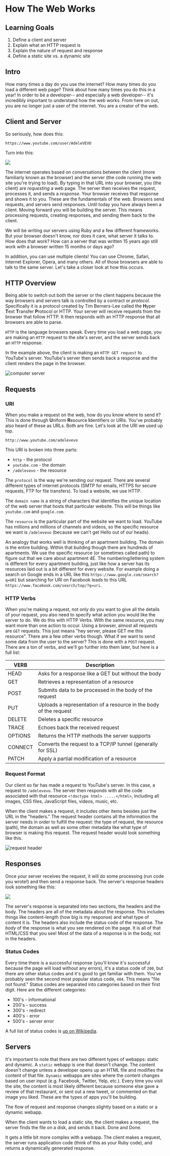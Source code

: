 # How The Web Works

## Learning Goals

1. Define a client and server
2. Explain what an HTTP request is
3. Explain the nature of request and response
4. Define a static site vs. a dynamic site

## Intro

How many times a day do you use the internet? How many times do you load a
different web page? Think about how many times you do this in a year! In order
to be a developer-- and especially a web developer-- it's incredibly important
to understand how the web works. From here on out, you are no longer just a user
of the internet. You are a creator of the web.

## Client and Server

So seriously, how does this:

```text
https://www.youtube.com/user/AdeleVEVO
```

Turn into this:

![](https://s3.amazonaws.com/learn-verified/request-intro.png)

The internet operates based on conversations between the client (more familiarly
known as the browser) and the server (the code running the web site you're
trying to load). By typing in that URL into your browser, you (the client) are
*requesting* a web page. The server then receives the request, processes it, and
sends a *response*. Your browser receives that response and shows it to you.
These are the fundamentals of the web. Browsers send requests, and servers send
responses. Until today you have always been a client. Moving forward you will be
building the server. This means processing requests, creating responses, and
sending them back to the client.

We will be writing our servers using Ruby and a few different frameworks. But
your browser doesn't know, nor does it care, what server it talks to. How does
that work? How can a server that was written 15 years ago still work with a
browser written 15 months or days ago? 

In addition, you can use multiple clients! You can use Chrome, Safari, Internet
Explorer, Opera, and many others. All of those browsers are able to talk to the
same server. Let's take a closer look at how this occurs.

## HTTP Overview

Being able to switch out both the server or the client happens because the way
browsers and servers talk is controlled by a contract or *protocol*.
Specifically it is a protocol created by Tim Berners-Lee called the **H**yper
**T**ext **T**ransfer **P**rotocol or HTTP. Your server will receive requests
from the browser that follow HTTP. It then responds with an HTTP response that
all browsers are able to parse.

`HTTP` is the language browsers speak. Every time you load a web page, you are
making an `HTTP` request to the site's server, and the server sends back an
`HTTP` response.

In the example above, the client is making an `HTTP GET request` to YouTube's
server. YouTube's server then sends back a response and the client renders the
page in the browser.

![computer server](https://curriculum-content.s3.amazonaws.com/how-the-web-works/Image_17_ComputerServer.png)

## Requests

### URI

When you make a request on the web, how do you know where to send it?  This is
done through **U**niform **R**esource **I**dentifiers or URIs. You've probably
also heard of these as URLs. Both are fine. Let's look at the URI we used up
top.

`http://www.youtube.com/adelevevo`

This URI is broken into three parts:

+ `http` - the protocol
+ `youtube.com` - the domain
+ `/adelevevo` - the resource

The `protocol` is the way we're sending our request. There are several different
types of internet protocols (SMTP for emails, HTTPS for secure requests, FTP for
file transfers). To load a website, we use HTTP.

The `domain name` is a string of characters that identifies the unique location
of the web server that hosts that particular website. This will be things like
`youtube.com` and `google.com`. 

The `resource` is the particular part of the website we want to load. YouTube
has millions and millions of channels and videos, so the specific resource we
want is `/adelevevo` (because we can't get Hello out of our heads).

An analogy that works well is thinking of an apartment building. The domain is
the entire building. Within that building though there are hundreds of
apartments. We use the specific resource (or sometimes called path) to figure
out that we care about apartment 4E. The numbering/lettering system is different
for every apartment building, just like how a server has its resources laid out
is a bit different for every website. For example doing a search on Google ends
in a URL like this `https://www.google.com/search?q=URI` but searching for URI
on Facebook leads to this URL `https://www.facebook.com/search/top/?q=uri`.

### HTTP Verbs

When you're making a request, not only do you want to give all the details of
your request, you also need to specify what action you would like the server to
do. We do this with HTTP Verbs. With the same resource, you may want more than
one action to occur. Using a browser, almost all requests are `GET` requests.
This just means "hey server, please GET me this resource". There are a few other
verbs though. What if we want to send some data from the user to the server?
This is done with a `POST` request. There are a ton of verbs, and we'll go
further into them later, but here is a full list:

| VERB  | Description |
| ------------- | ------------- |
| HEAD  | Asks for a response like a GET but without the body  |
| GET  | Retrieves a representation of a resource  |
| POST | Submits data to be processed in the body of the request|
| PUT | Uploads a representation of a resource in the body of the request |
| DELETE | Deletes a specific resource| 
| TRACE | Echoes back the received request | 
| OPTIONS | Returns the HTTP methods the server supports | 
| CONNECT | Converts the request to a TCP/IP tunnel (generally for SSL)|
| PATCH | Apply a partial modification of a resource | 

### Request Format

Our client so far has made a request to YouTube's server. In this case, a
request to `/adelevevo`. The server then responds with all the code associated
with that resource `<!doctype html> .....</html>`, including all images, CSS
files, JavaScript files, videos, music, etc. 

When the client makes a request, it includes other items besides just the URL in
the "headers." The request header contains all the information the server needs
in order to fulfill the request: the type of request, the resource (path), the
domain as well as some other metadata like what type of browser is making this
request. The request header would look something like this.

![request header](https://s3.amazonaws.com/learn-verified/request-header.png)


## Responses

Once your server receives the request, it will do some processing (run code you
wrote!) and then send a response back. The server's response headers look
something like this:

![](https://s3.amazonaws.com/learn-verified/response-headers.png)

The server's response is separated into two sections, the headers and the body.
The headers are all of the metadata about the response. This includes things
like content-length (how big is my response) and what type of content it is. The
headers also include the status code of the response. The *body* of the response
is what you see rendered on the page. It is all of that HTML/CSS that you see!
Most of the data of a response is in the body, not in the headers.

### Status Codes

 Every time there is a successful response (you'll know it's successful because
 the page will load without any errors), it's a status code of `200`, but there
 are other status codes and it's good to get familiar with them. You've probably
 seen the second most popular status code, `404`. This means "file not found."
 Status codes are separated into categories based on their first digit. Here are
 the different categories:

+ 100's - informational
+ 200's - success
+ 300's - redirect
+ 400's - error
+ 500's - server error

A full list of status codes is [up on Wikipedia][codes].

[codes]: https://en.wikipedia.org/wiki/List_of_HTTP_status_codes

## Servers

It's important to note that there are two different types of webapps: static and
dynamic. A `static` webapp is one that doesn't change. The content doesn't
change unless a developer opens up an HTML file and modifies the content of that
file. `Dynamic` webapps are sites where the content changes based on user input
(e.g. Facebook, Twitter, Yelp, etc.). Every time you visit the site, the content
is most likely different because someone else gave a review of that restaurant,
or sent out a new tweet, or commented on that image you liked. These are the
types of apps you'll be building.

The flow of request and response changes slightly based on a static or a dynamic
webapp. 

When the client wants to load a static site, the client makes a request, the
server finds the file on a disk, and sends it back. Done and Done.

It gets a little bit more complex with a webapp. The client makes a request, the
server runs application code (think of this as your Ruby code), and returns a
dynamically generated response.
